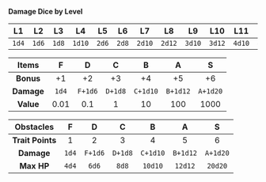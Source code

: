 **Damage Dice by Level**

| L1 | L2 | L3 | L4 | L5 | L6 | L7 | L8 | L9 | L10 | L11 | L12 |
|:---:|:---:|:---:|:---:|:---:|:---:|:---:|:---:|:---:|:---:|:---:|:---:|
| `1d4` | `1d6` | `1d8` | `1d10` | `2d6` | `2d8` | `2d10` | `2d12` | `3d10` | `3d12` | `4d10` | `4d12` |

| Items | F | D | C | B | A | S |
|:---:|:---:|:---:|:---:|:---:|:---:|:---:|
| **Bonus** | +1 | +2 | +3 | +4 | +5 | +6 |
| **Damage** | `1d4` | `F+1d6` |  `D+1d8` | `C+1d10` | `B+1d12` | `A+1d20` |
| **Value** | 0.01 | 0.1 | 1 | 10 | 100 | 1000 |

| Obstacles | F | D | C | B | A | S |
|:---:|:---:|:---:|:---:|:---:|:---:|:---:|
| **Trait Points** | 1 | 2 | 3 | 4 | 5 | 6 |
| **Damage** | `1d4` | `F+1d6` |  `D+1d8` | `C+1d10` | `B+1d12` | `A+1d20` |
| **Max HP** | `4d4` | `6d6` | `8d8` | `10d10` | `12d12` | `20d20` |
